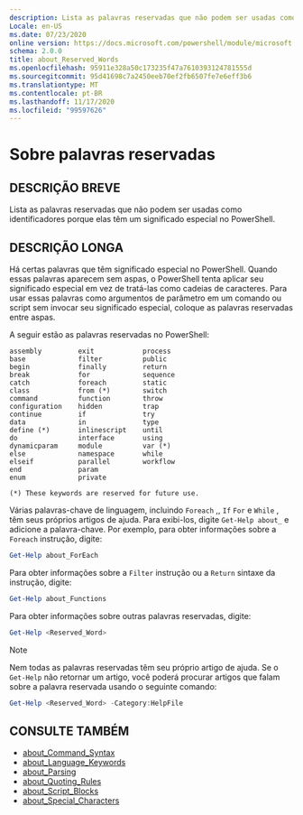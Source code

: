 ```yaml
---
description: Lista as palavras reservadas que não podem ser usadas como identificadores porque elas têm um significado especial no PowerShell.
Locale: en-US
ms.date: 07/23/2020
online version: https://docs.microsoft.com/powershell/module/microsoft.powershell.core/about/about_reserved_words?view=powershell-7.2&WT.mc_id=ps-gethelp
schema: 2.0.0
title: about_Reserved_Words
ms.openlocfilehash: 95911e328a50c173235f47a7610393124781555d
ms.sourcegitcommit: 95d41698c7a2450eeb70ef2fb6507fe7e6eff3b6
ms.translationtype: MT
ms.contentlocale: pt-BR
ms.lasthandoff: 11/17/2020
ms.locfileid: "99597626"
---
```

# <a name="about-reserved-words"></a>Sobre palavras reservadas

## <a name="short-description"></a>DESCRIÇÃO BREVE
Lista as palavras reservadas que não podem ser usadas como identificadores porque elas têm um significado especial no PowerShell.

## <a name="long-description"></a>DESCRIÇÃO LONGA

Há certas palavras que têm significado especial no PowerShell. Quando essas palavras aparecem sem aspas, o PowerShell tenta aplicar seu significado especial em vez de tratá-las como cadeias de caracteres. Para usar essas palavras como argumentos de parâmetro em um comando ou script sem invocar seu significado especial, coloque as palavras reservadas entre aspas.

A seguir estão as palavras reservadas no PowerShell:

```
assembly         exit            process
base             filter          public
begin            finally         return
break            for             sequence
catch            foreach         static
class            from (*)        switch
command          function        throw
configuration    hidden          trap
continue         if              try
data             in              type
define (*)       inlinescript    until
do               interface       using
dynamicparam     module          var (*)
else             namespace       while
elseif           parallel        workflow
end              param
enum             private

(*) These keywords are reserved for future use.
```

Várias palavras-chave de linguagem, incluindo `Foreach` ,, `If` `For` e `While` , têm seus próprios artigos de ajuda. Para exibi-los, digite `Get-Help about_` e adicione a palavra-chave. Por exemplo, para obter informações sobre a `Foreach` instrução, digite:

```powershell
Get-Help about_ForEach
```

Para obter informações sobre a `Filter` instrução ou a `Return` sintaxe da instrução, digite:

```powershell
Get-Help about_Functions
```

Para obter informações sobre outras palavras reservadas, digite:

```powershell
Get-Help <Reserved_Word>
```

> [!NOTE]
> Nem todas as palavras reservadas têm seu próprio artigo de ajuda. Se o `Get-Help` não retornar um artigo, você poderá procurar artigos que falam sobre a palavra reservada usando o seguinte comando:
>
> ```powershell
> Get-Help <Reserved_Word> -Category:HelpFile
> ```

## <a name="see-also"></a>CONSULTE TAMBÉM

- [about_Command_Syntax](about_Command_Syntax.md)
- [about_Language_Keywords](about_Language_Keywords.md)
- [about_Parsing](about_Parsing.md)
- [about_Quoting_Rules](about_Quoting_Rules.md)
- [about_Script_Blocks](about_Script_Blocks.md)
- [about_Special_Characters](about_Special_Characters.md)
